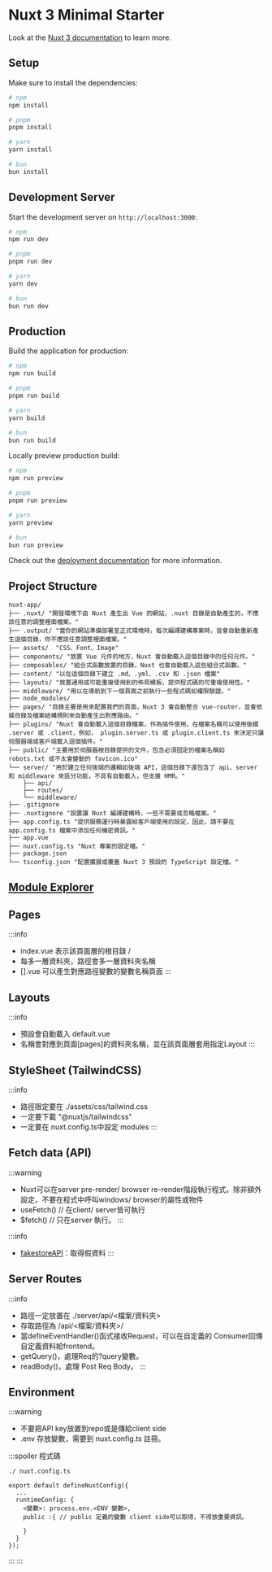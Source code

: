 # Nuxt 3 Minimal Starter

Look at the [Nuxt 3 documentation](https://nuxt.com/docs/getting-started/introduction) to learn more.

## Setup

Make sure to install the dependencies:

```bash
# npm
npm install

# pnpm
pnpm install

# yarn
yarn install

# bun
bun install
```

## Development Server

Start the development server on `http://localhost:3000`:

```bash
# npm
npm run dev

# pnpm
pnpm run dev

# yarn
yarn dev

# bun
bun run dev
```

## Production

Build the application for production:

```bash
# npm
npm run build

# pnpm
pnpm run build

# yarn
yarn build

# bun
bun run build
```

Locally preview production build:

```bash
# npm
npm run preview

# pnpm
pnpm run preview

# yarn
yarn preview

# bun
bun run preview
```

Check out the [deployment documentation](https://nuxt.com/docs/getting-started/deployment) for more information.


##  Project Structure

```
nuxt-app/
├── .nuxt/ "開發環境下由 Nuxt 產生出 Vue 的網站，.nuxt 目錄是自動產生的，不應該任意的調整裡面檔案。"
├── .output/ "當你的網站準備部署至正式環境時，每次編譯建構專案時，皆會自動重新產生這個目錄，你不應該任意調整裡面檔案。"
├── assets/  "CSS、Font、Image"
├── components/ "放置 Vue 元件的地方，Nuxt 會自動載入這個目錄中的任何元件。"
├── composables/ "組合式函數放置的目錄，Nuxt 也會自動載入這些組合式函數。"
├── content/ "以在這個目錄下建立 .md、.yml、.csv 和 .json 檔案"
├── layouts/ "放置通用或可能重複使用到的佈局模板，提供程式碼的可重複使用性。"
├── middleware/ "用以在導航到下一個頁面之前執行一些程式碼如權限驗證。"
├── node_modules/
├── pages/ "目錄主要是用來配置我們的頁面，Nuxt 3 會自動整合 vue-router，並會依據目錄及檔案結構規則來自動產生出對應路由。"
├── plugins/ "Nuxt 會自動載入這個目錄檔案，作為插件使用，在檔案名稱可以使用後綴 .server 或 .client，例如， plugin.server.ts 或 plugin.client.ts 來決定只讓伺服器端或客戶端載入這個插件。"
├── public/ "主要用於伺服器根目錄提供的文件，包含必須固定的檔案名稱如 robots.txt 或不太會變動的 favicon.ico"
└── server/ "用於建立任何後端的邏輯如後端 API，這個目錄下還包含了 api、server 和 middleware 來區分功能，不具有自動載入，但支援 HMR。"
    ├── api/
    ├── routes/
    └── middleware/
├── .gitignore
├── .nuxtignore "設置讓 Nuxt 編譯建構時，一些不需要或忽略檔案。"
├── app.config.ts "提供服務運行時暴露給客戶端使用的設定，因此，請不要在 app.config.ts 檔案中添加任何機密資訊。"
├── app.vue
├── nuxt.config.ts "Nuxt 專案的設定檔。"
├── package.json
└── tsconfig.json "配置擴展或覆蓋 Nuxt 3 預設的 TypeScript 設定檔。"
```

## [Module Explorer](https://nuxt.com/modules)

## Pages
:::info
* index.vue 表示該頁面層的根目錄 /
* 每多一層資料夾，路徑會多一層資料夾名稱
* [<pathParam>].vue 可以產生對應路徑變數的變數名稱頁面
:::

## Layouts
:::info
* 預設會自動載入 default.vue
* 名稱會對應到頁面[pages]的資料夾名稱，並在該頁面層套用指定Layout
:::

## StyleSheet (TailwindCSS)
:::info
* 路徑限定要在 ./assets/css/tailwind.css
* 一定要下載 "@nuxtjs/tailwindcss"
* 一定要在 nuxt.config.ts中設定 modules
:::

##  Fetch data (API)
:::warning
* Nuxt可以在server pre-render/ browser re-render階段執行程式，除非額外設定，不要在程式中呼叫windows/ browser的屬性或物件
* useFetch() // 在client/ server皆可執行
* $fetch() // 只在server 執行。
:::

:::info
* [fakestoreAPI](https://fakestoreapi.com)：取得假資料
:::

## Server Routes
:::info
* 路徑一定放置在 ./server/api/<檔案/資料夾>
* 存取路徑為 /api/<檔案/資料夾>/ 
* 當defineEventHandler()函式接收Request，可以在自定義的 Consumer回傳自定義資料給frontend。
* getQuery()，處理Req的?query變數。
* readBody()，處理 Post Req Body。
:::


## Environment
:::warning
* 不要把API key放置到repo或是傳給client side
* .env 存放變數，需要到 nuxt.config.ts 註冊。

:::spoiler 程式碼
``` javascript=
./ nuxt.config.ts

export default defineNuxtConfig({
  ...
  runtimeConfig: {
    <變數>: process.env.<ENV 變數>,
    public :{ // public 定義的變數 client side可以取得，不得放重要資訊。

    }
  }
});
```
:::
:::
